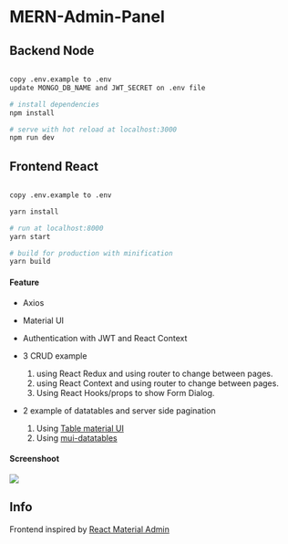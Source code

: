 # MERN-Admin-Panel

## Backend Node

``` bash

copy .env.example to .env
update MONGO_DB_NAME and JWT_SECRET on .env file

# install dependencies
npm install

# serve with hot reload at localhost:3000
npm run dev

```

## Frontend React

``` bash

copy .env.example to .env

yarn install

# run at localhost:8000
yarn start

# build for production with minification
yarn build

```
#### Feature

* Axios
* Material UI
* Authentication with JWT and React Context
* 3 CRUD example 
    1. using React Redux and using router to change between pages.
    2. using React Context and using router to change between pages.
    2. Using React Hooks/props to show Form Dialog.
  
* 2 example of datatables and server side pagination
    1. Using [Table material UI](https://material-ui.com/components/tables/)
    2. Using [mui-datatables](https://github.com/gregnb/mui-datatables)


#### Screenshoot
![](https://i.ibb.co/HYkML8V/crud1.png)

Info
------------
Frontend inspired by [React Material Admin](https://github.com/flatlogic/react-material-admin)
